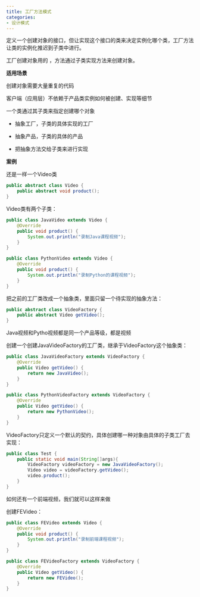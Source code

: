 ```yaml
---
title: 工厂方法模式
categories: 
- 设计模式
---
```


定义一个创建对象的接口，但让实现这个接口的类来决定实例化哪个类，工厂方法让类的实例化推迟到子类中进行。

工厂创建对象用的 ，方法通过子类实现方法来创建对象。

**适用场景**

创建对象需要大量重复的代码

客户端（应用层）不依赖于产品类实例如何被创建、实现等细节

一个类通过其子类来指定创建哪个对象

* 抽象工厂，子类的具体实现的工厂

* 抽象产品，子类的具体的产品

* 把抽象方法交给子类来进行实现

**案例**

还是一样一个Video类

```java
public abstract class Video {
    public abstract void product();
}
```

Video类有两个子类：

```java
public class JavaVideo extends Video {
    @Override
    public void product() {
        System.out.println("录制Java课程视频");
    }
}
```

```java
public class PythonVideo extends Video {
    @Override
    public void product() {
        System.out.println("录制Python的课程视频");
    }
}
```

把之前的工厂类改成一个抽象类，里面只留一个待实现的抽象方法：

```java
public abstract class VideoFactory {
    public abstract Video getVideo();
}
```

Java视频和Pytho视频都是同一个产品等级，都是视频

创建一个创建JavaVideoFactory的工厂类，继承于VideoFactory这个抽象类：

```java
public class JavaVideoFactory extends VideoFactory {
    @Override
    public Video getVideo() {
        return new JavaVideo();
    }
}
```

```java
public class PythonVideoFactory extends VideoFactory {
    @Override
    public Video getVideo() {
        return new PythonVideo();
    }
}
```

VideoFactory只定义一个默认的契约，具体创建哪一种对象由具体的子类工厂去实现：

```java
public class Test {
    public static void main(String[]args){
        VideoFactory videoFactory = new JavaVideoFactory();
        Video video = videoFactory.getVideo();
        video.product();
    }
}
```

如何还有一个前端视频，我们就可以这样来做

创建FEVideo：

```java
public class FEVideo extends Video {
    @Override
    public void product() {
        System.out.println("录制前端课程视频");
    }
}
```

```java
public class FEVideoFactory extends VideoFactory {
    @Override
    public Video getVideo() {
        return new FEVideo();
    }
}
```
